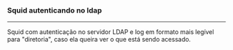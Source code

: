 ### Squid autenticando no ldap
-----
Squid com autenticação no servidor LDAP e log em formato mais legível para "diretoria", caso ela queira ver o que está sendo acessado.
